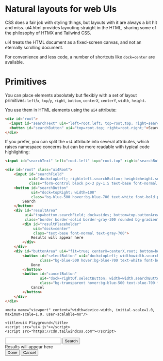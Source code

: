 Natural layouts for web UIs
===========================

CSS does a fair job with styling things, but layouts with it are always a bit hit and miss.
ui4.html provides layouting straight in the HTML, sharing some of the philosophy of HTMX and
Tailwind CSS.

ui4 treats the HTML document as a fixed-screen canvas, and not an eternally scrolling document.

For convenience and less code, a number of shortcuts like `dock=center` are available.

# Primitives

You can place elements absolutely but flexibly with a set of layout primitives: `left`/`x`, `top`/`y`, `right`, `bottom`, `centerX`, `centerY`, `width`, `height`.

You use them in HTML elements using the `ui4` attribute:

```html
<div id="root">
  <input id="searchText" ui4="left=root.left; top=root.top; right=searchButton.left">
  <button id="searchButton" ui4="top=root.top; right=root.right;">Search</button>
</div>
```

If you prefer, you can split the `ui4` attribute into several attributes, which raises namespace concerns but can be more readable with typical code highlighting:

```html
<input id="searchText" left="root.left" top="root.top" right="searchButton.left">
```


```html
<div id="root" class="ui4Root">
    <input id="searchField"
           ui4="dock=topLeft; right=left.searchButton; height=height.searchButton;"
           class="form-control block px-3 py-1.5 text-base font-normal text-gray-700 bg-white bg-clip-padding border border-solid border-gray-300 rounded focus:text-gray-700 focus:bg-white focus:border-blue-600 focus:outline-none">
    <button id="searchButton"
            ui4="dock=topRight; width=100"
            class="bg-blue-500 hover:bg-blue-700 text-white font-bold py-2 px-4 border border-blue-700 rounded">
        Search
    </button>
    <div id="resultArea"
         ui4="top=bottom.searchField; dock=sides; bottom=top.buttonArea+gap;"
         class="border border-solid border-gray-300 rounded bg-gradient-to-br from-white to-blue-100">
        <div id="resultPlaceholder"
             ui4="dock=center"
             class="text-base font-normal text-gray-700">
            Results will appear here
        </div>
    </div>
    <div id="buttonArea" ui4="fit=true; centerX=centerX.root; bottom=bottom.root+gap;">
        <button id="selectButton" ui4="dock=topLeft; width=width.searchButton;"
                class="bg-blue-500 hover:bg-blue-700 text-white font-bold py-2 px-4 border border-blue-700 rounded">
            Done
        </button>
        <button id="cancelButton"
                ui4="dock=rightOf.selectButton; width=width.searchButton"
                class="bg-transparent hover:bg-blue-500 text-blue-700 font-semibold hover:text-white py-2 px-4 border border-blue-500 hover:border-transparent rounded">
            Cancel
        </button>
    </div>
</div>
```

<html>
<head>
    <meta charset="utf-8">

    <meta name="viewport" content="width=device-width, initial-scale=1.0, maximum-scale=1.0, user-scalable=no"/>

    <title>ui4 Playground</title>
    <script src="ui4.js"></script>
    <script src="https://cdn.tailwindcss.com"></script>
</head>
<body>
<div id="root" class="ui4Root">
    <input id="searchField"
           ui4="dock=topLeft; right=left.searchButton; height=height.searchButton;"
           class="form-control block px-3 py-1.5 text-base font-normal text-gray-700 bg-white bg-clip-padding border border-solid border-gray-300 rounded focus:text-gray-700 focus:bg-white focus:border-blue-600 focus:outline-none">
    <button id="searchButton"
            ui4="dock=topRight; width=100"
            class="bg-blue-500 hover:bg-blue-700 text-white font-bold py-2 px-4 border border-blue-700 rounded">
        Search
    </button>
    <div id="resultArea"
         ui4="top=bottom.searchField; dock=sides; bottom=top.buttonArea+gap;"
         class="border border-solid border-gray-300 rounded bg-gradient-to-br from-white to-blue-100">
        <div id="resultPlaceholder"
             ui4="dock=center"
             class="text-base font-normal text-gray-700">
            Results will appear here
        </div>
    </div>
    <div id="buttonArea" ui4="fit=true; centerX=centerX.root; bottom=bottom.root+gap;">
        <button id="selectButton" ui4="dock=topLeft; width=width.searchButton;"
                class="bg-blue-500 hover:bg-blue-700 text-white font-bold py-2 px-4 border border-blue-700 rounded">
            Done
        </button>
        <button id="cancelButton"
                ui4="dock=rightOf.selectButton; width=width.searchButton"
                class="bg-transparent hover:bg-blue-500 text-blue-700 font-semibold hover:text-white py-2 px-4 border border-blue-500 hover:border-transparent rounded">
            Cancel
        </button>
    </div>
</div>
</body>
</html>
